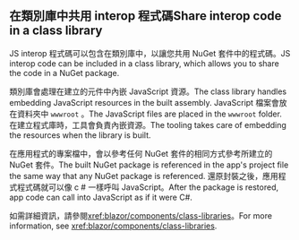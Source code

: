 ## <a name="share-interop-code-in-a-class-library"></a><span data-ttu-id="84e95-101">在類別庫中共用 interop 程式碼</span><span class="sxs-lookup"><span data-stu-id="84e95-101">Share interop code in a class library</span></span>

<span data-ttu-id="84e95-102">JS interop 程式碼可以包含在類別庫中，以讓您共用 NuGet 套件中的程式碼。</span><span class="sxs-lookup"><span data-stu-id="84e95-102">JS interop code can be included in a class library, which allows you to share the code in a NuGet package.</span></span>

<span data-ttu-id="84e95-103">類別庫會處理在建立的元件中內嵌 JavaScript 資源。</span><span class="sxs-lookup"><span data-stu-id="84e95-103">The class library handles embedding JavaScript resources in the built assembly.</span></span> <span data-ttu-id="84e95-104">JavaScript 檔案會放在資料夾中 `wwwroot` 。</span><span class="sxs-lookup"><span data-stu-id="84e95-104">The JavaScript files are placed in the `wwwroot` folder.</span></span> <span data-ttu-id="84e95-105">在建立程式庫時，工具會負責內嵌資源。</span><span class="sxs-lookup"><span data-stu-id="84e95-105">The tooling takes care of embedding the resources when the library is built.</span></span>

<span data-ttu-id="84e95-106">在應用程式的專案檔中，會以參考任何 NuGet 套件的相同方式參考所建立的 NuGet 套件。</span><span class="sxs-lookup"><span data-stu-id="84e95-106">The built NuGet package is referenced in the app's project file the same way that any NuGet package is referenced.</span></span> <span data-ttu-id="84e95-107">還原封裝之後，應用程式程式碼就可以像 c # 一樣呼叫 JavaScript。</span><span class="sxs-lookup"><span data-stu-id="84e95-107">After the package is restored, app code can call into JavaScript as if it were C#.</span></span>

<span data-ttu-id="84e95-108">如需詳細資訊，請參閱<xref:blazor/components/class-libraries>。</span><span class="sxs-lookup"><span data-stu-id="84e95-108">For more information, see <xref:blazor/components/class-libraries>.</span></span>
